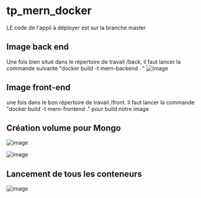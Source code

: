 # tp_mern_docker
LE code de l'appli à déployer est sur la branche master
## Image back end 
Une fois bien situé dans le répertoire de travail /back, il faut lancer la commande suivante "docker build -t mern-backend . "
![image](https://github.com/user-attachments/assets/ed8c765c-92fb-4b02-ae47-14b1de4304ee)

## Image front-end
une fois dans le bon répertoire de travail /front. Il faut lancer la commande  "docker build -t mern-frontend ." pour build notre image

## Création volume pour Mongo 

![image](https://github.com/user-attachments/assets/c90e5f27-5455-4123-a716-1a99e856c67f)

![image](https://github.com/user-attachments/assets/99fca28c-95ea-4ff5-92da-87cbea5233b7)

## Lancement de tous les conteneurs 

![image](https://github.com/user-attachments/assets/16c07104-456f-40da-94c9-f471384a3063)


